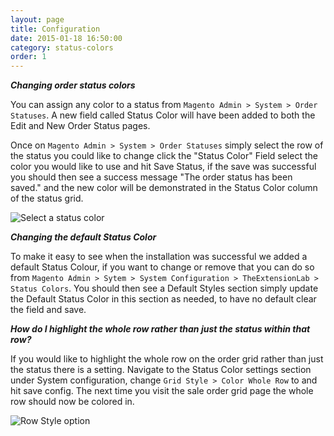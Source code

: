 ```yaml
---
layout: page
title: Configuration
date: 2015-01-18 16:50:00
category: status-colors
order: 1
---
```


***Changing order status colors***

You can assign any color to a status from ```Magento Admin > System > Order Statuses```. A new field called Status Color will have been added to both the Edit and New Order Status pages.

Once on ```Magento Admin > System > Order Statuses``` simply select the row of the status you could like to change click the "Status Color" Field select the color you would like to use and hit Save Status, if the save was successful you should then see a success message "The order status has been saved." and the new color will be demonstrated in the Status Color column of the status grid.

![Select a status color](../assets/images/select-a-status-color.png "Select a status color")

***Changing the default Status Color***

To make it easy to see when the installation was successful we added a default Status Colour, if you want to change or remove that you can do so from ```Magento Admin > Sytem > System Configuration > TheExtensionLab > Status Colors```. You should then see a Default Styles section simply update the Default Status Color in this section as needed, to have no default clear the field and save.

***How do I highlight the whole row rather than just the status within that row?***

If you would like to highlight the whole row on the order grid rather than just the status there is a setting. Navigate to the Status Color settings section under System configuration, change ```Grid Style > Color Whole Row``` to and hit save config. The next time you visit the sale order grid page the whole row should now be colored in.

![Row Style option](../assets/images/status-display-style.png "Row Style option")